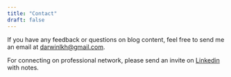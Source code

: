 ```yaml
---
title: "Contact"
draft: false
---
```


If you have any feedback or questions on blog content, feel free to send me an email at [darwinlkh@gmail.com](mailto:darwinlkh@gmail.com). 

For connecting on professional network, please send an invite on [Linkedin](https://www.linkedin.com/in/darwinleung/) with notes.

